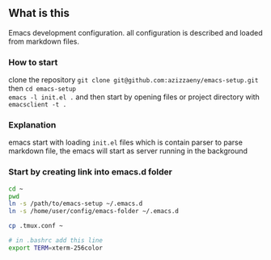 ## What is this
Emacs development configuration. all configuration is described and loaded from markdown files.
 
### How to start 
clone the repository `git clone git@github.com:azizzaeny/emacs-setup.git` then `cd emacs-setup`  
`emacs -l init.el .` and then start by opening files or project directory with `emacsclient -t .`  

### Explanation 
emacs start with loading `init.el` files which is contain parser to parse markdown file, the emacs will start as server running in the background  

### Start by creating link into emacs.d folder

```sh
cd ~
pwd
ln -s /path/to/emacs-setup ~/.emacs.d
ln -s /home/user/config/emacs-folder ~/.emacs.d

cp .tmux.conf ~

# in .bashrc add this line
export TERM=xterm-256color

```
